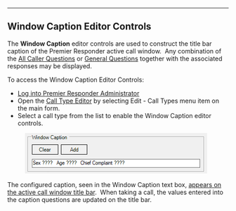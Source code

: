   ------------------------------------
  **Window Caption Editor Controls**
  ------------------------------------

The **Window Caption** editor controls are used to construct the title
bar caption of the Premier Responder active call window.  Any
combination of the [All Caller Questions](All%20Caller%20Questions.htm)
or [General Questions](General%20Questions.htm) together with the
associated responses may be displayed.

To access the Window Caption Editor Controls:

-   [Log into Premier Responder Administrator](Logging%20In.htm)
-   Open the [Call Type Editor](Available%20Call%20Types%20Editor.htm)
    by selecting Edit - Call Types menu item on the main form.
-   Select a call type from the list to enable the Window Caption editor
    controls.

<figure><img src=".gitbook/assets/Main Form Caption Editor_files/image001.png" alt=""><figcaption></figcaption></figure> 

The configured caption, seen in the Window Caption text box, [appears on
the active call window title bar](General%20Questions.htm).  When taking
a call, the values entered into the caption questions are updated on the
title bar.

